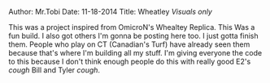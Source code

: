 Author: Mr.Tobi
Date: 11-18-2014
Title: Wheatley *Visuals only*

This was a project inspired from OmicroN's Whealtey Replica. This Was a fun build. I also got others I'm gonna be posting here too. I just gotta finish them. People who play on CT (Canadian's Turf) have already seen them because that's where I'm building all my stuff. I'm giving everyone the code to this because I don't think enough people do this with really good E2's *cough* Bill and Tyler *cough*.

